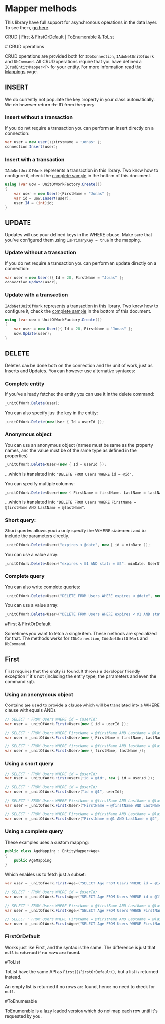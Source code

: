 ﻿Mapper methods
==================

This library have full support for asynchronous operations in the data layer. 
To see them, [go here](async_api).


[CRUD](#CRUD) | [First & FirstOrDefault](#FIRST) | [ToEnumerable & ToList](TOENUMERABLE)

<a name="CRUD"/>
# CRUD operations

CRUD operations are provided both for `IDbConnection`, `IAdoNetUnitOfWork` and `DbCommand`. All CRUD operations
require that you have defined a `ICrudEntityMapper<T>` for your entity. For more information read the [Mappings](Mappings.md) page.

## INSERT

We do currently not populate the key property in your class automatically. We do however return the ID from the query.

### Insert without a transaction

If you do not require a transaction you can perform an insert directly on a connection:

```csharp
var user = new User(){FirstName = "Jonas" };
connection.Insert(user);
```

### Insert with a transaction

`IAdoNetUnitOfWork` represents a transaction in this library. Two know how to configure it, check the [complete sample](#CompleteSample) in the bottom of this document.

```csharp
using (var uow = UnitOfWorkFactory.Create())
{
    var user = new User(){FirstName = "Jonas" };
    var id = uow.Insert(user);
    user.Id = (int)id;
}
```

## UPDATE

Updates will use your defined keys in the WHERE clause. Make sure that you've configured them using `IsPrimaryKey = true` in the mapping.

### Update without a transaction

If you do not require a transaction you can perform an update directly on a connection:

```csharp
var user = new User(){ Id = 20, FirstName = "Jonas" };
connection.Update(user);
```

### Update with a transaction

`IAdoNetUnitOfWork` represents a transaction in this library. Two know how to configure it, check the [complete sample](#CompleteSample) in the bottom of this document.

```csharp
using (var uow = UnitOfWorkFactory.Create())
{
    var user = new User(){ Id = 20, FirstName = "Jonas" };
    uow.Update(user);
}
```

## DELETE

Deletes can be done both on the connection and the unit of work, just as Inserts and Updates. You can however use alternative syntaxes:

### Complete entity

If you've already fetched the entity you can use it in the delete command:

```csharp
_unitOfWork.Delete(user);
```

You can also specify just the key in the entity:

```csharp
_unitOfWork.Delete(new User { Id = userId });
```

### Anonymous object

You can use an anonymous object (names must be same as the property names, and the value must be of the same type as defined in the properties):

```csharp
_unitOfWork.Delete<User>(new { Id = userId });
```

...which is translated into `"DELETE FROM Users WHERE id = @id"`. 

You can specify multiple columns:

```csharp
_unitOfWork.Delete<User>(new { FirstName = firstName, LastName = lastName });
```

...which is translated into `"DELETE FROM Users WHERE FirstName = @firstName AND LastName = @lastName"`. 


### Short query:

Short queries allows you to only specify the WHERE statement and to include the parameters directly.

```csharp
_unitOfWork.Delete<User>("expires < @date", new { id = minDate ));
```

You can use a value array:

```csharp
_unitOfWork.Delete<User>("expires < @1 AND state = @2", minDate, UserState.ActivationRequired);
```

### Complete query

You can also write complete queries:

```csharp
_unitOfWork.Delete<User>("DELETE FROM Users WHERE expires < @date", new { id = minDate ));
```

You can use a value array:

```csharp
_unitOfWork.Delete<User>("DELETE FROM Users WHERE expires < @1 AND state = @2", minDate, UserState.ActivationRequired);
```

<a name="FIRST" />
#First & FirstOrDefault

Sometimes you want to fetch a single item. These methods are specialized for that. The methods works for `IDbConnection`, `IAdoNetUnitOfWork` and `DbCommand`.

## First

First requires that the entity is found. It throws a developer friendly exception if it's not (including the entity type, the parameters and even the command sql).

### Using an anonymous object

Contains are used to provide a clause which will be translated into a WHERE clause with equals ANDs.

```csharp
// SELECT * FROM Users WHERE id = @userId;
var user = _unitOfWork.First<User>(new { id = userId });

// SELECT * FROM Users WHERE FirstName = @firstName AND LastName = @lastName;
var user = _unitOfWork.First<User>(new { FirstName = firstName, LastName = lastName });

// SELECT * FROM Users WHERE firstName = @firstName AND lastName = @lastName;
var user = _unitOfWork.First<User>(new { firstName, lastName });
```

### Using a short query

```csharp
// SELECT * FROM Users WHERE id = @userId;
var user = _unitOfWork.First<User>("id = @id", new { id = userId });

// SELECT * FROM Users WHERE id = @userId;
var user = _unitOfWork.First<User>("id = @1", userId);

// SELECT * FROM Users WHERE FirstName = @firstName AND LastName = @lastName;
var user = _unitOfWork.First<User>("FirstName = @firstName AND LastName = @lastName", { firstName, lastName });

// SELECT * FROM Users WHERE FirstName = @firstName AND LastName = @lastName;
var user = _unitOfWork.First<User>("FirstName = @1 AND LastName = @2", firstName, lastName);
```

### Using a complete query

These examples uses a custom mapping:

```csharp
public class AgeMapping : EntityMapper<Age>
{
    public AgeMapping
}
```

Which enables us to fetch just a subset:

```csharp
var user = _unitOfWork.First<Age>("SELECT Age FROM Users WHERE id = @id", new { id = userId });

// SELECT * FROM Users WHERE id = @userId;
var user = _unitOfWork.First<Age>("SELECT Age FROM Users WHERE id = @1", userId);

// SELECT * FROM Users WHERE FirstName = @firstName AND LastName = @lastName;
var user = _unitOfWork.First<Age>("SELECT Age FROM Users WHERE FirstName = @firstName AND LastName = @lastName", { firstName, lastName });

// SELECT * FROM Users WHERE FirstName = @firstName AND LastName = @lastName;
var user = _unitOfWork.First<Age>("SELECT Age FROM Users WHERE FirstName = @1 AND LastName = @2", firstName, lastName);
```

### FirstOrDefault

Works just like First, and the syntax is the same. The difference is just that `null` is returned if no rows are found.

#ToList

ToList have the same API as `First()`/`FirstOrDefault()`, but a list is returned instead. 

An empty list is returned if no rows are found, hence no need to check for `null`.

#ToEnumerable

ToEnumerable is a lazy loaded version which do not map each row until it's requested by you.
